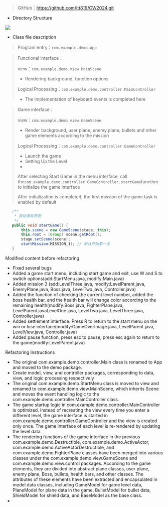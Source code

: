 > GitHub：https://github.com/ltt819/CW2024.git

- Directory Structure
<img src="doc/image-1.png">

- Class file description

> Program entry：<code>com.example.demo.App</code>



> Functional interface：
> 
> view：<code>com.example.demo.view.MainScene</code>
> 
> - Rendering background, function options
> 
> Logical Processing：<code>com.example.demo.controller.MainController</code>
> 
> - The implementation of keyboard events is completed here
> 
> 



> Game interface：
>
> view：<code>com.example.demo.view.GameScene</code>
> 
> - Render background, user plane, enemy plane, bullets and other game elements according to the mission
> 
> Logical Processing：<code>com.example.demo.controller.GameController</code>
> 
> - Launch the game
> - Setting Up the Level
> - 
> 
> After selecting Start Game in the menu interface, call the<code>com.example.demo.controller.GameController.startGame</code>function to initialize the game interface
> 
> After initialization is completed, the first mission of the game task is enabled by default
> 
 ```java
    /**
     * 启动游戏界面
     */
    public void startGame() {
        this.scene = new GameScene(stage, this);
        this.root = (Group) scene.getRoot();
        stage.setScene(scene);
        startMission(MISSION_1); // 默认开始第一关
    }
```
>
>

Modified content before refactoring

- Fixed several bugs
- Added a game start menu, including start game and exit, use W and S to switch options(add:StartMenu.java, modify:Main.java)
- Added mission 3 (add:LevelThree.java, modify:LevelParent.java, EnemyPlane.java, Boss.java, LevelTwo.java, Controller.java)
- Added the function of checking the current level number, added the boss health bar, and the health bar will change color according to the remaining health(modify:Boss.java, FighterPlane.java, LevelParent.javaLevelOne.java, LevelTwo.java, LevelThree.java, Controller.java)
- Added settlement interface. Press R to return to the start menu on the win or lose interface(modify:GameOverImage.java, LevelParent.java, LevelView.java, Controller.java)
- Added pause function, press esc to pause, press esc again to return to the game(modify:LevelParent.java)



Refactoring Instructions

- The original com.example.demo.controller.Main class is renamed to App and moved to the demo package.
- Create model, view, and controller packages, corresponding to data, view, and logic processing respectively
- The original com.example.demo.StartMenu class is moved to view and renamed to com.example.demo.view.MainScene, which inherits Scene and moves the event handling logic to the com.example.demo.controller.MainController class. 
- The game startup logic in com.example.demo.controller.MainController is optimized. Instead of recreating the view every time you enter a different level, the game interface is started in com.example.demo.controller.GameController and the view is created only once. The game interface of each level is re-rendered by updating the level data.
- The rendering functions of the game interface in the previous com.example.demo.Destructible, com.example.demo.ActiveActor, com.example.demo.ActiveActorDestructible, and com.example.demo.FighterPlane classes have been merged into various classes under the com.example.demo.view.GameScene and com.example.demo.view.control packages. According to the game elements, they are divided into abstract plane classes, user plane, enemy plane, Boss, bullets, health bars, and other classes. The attributes of these elements have been extracted and encapsulated in model data classes, including GameModel for game level data, PlaneModel for plane data in the game, BulletModel for bullet data, ShieldModel for shield data, and BaseModel as the base class.
- 






